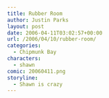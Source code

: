 ```yaml
---
title: Rubber Room
author: Justin Parks
layout: post
date: 2006-04-11T03:02:57+00:00
url: /2006/04/10/rubber-room/
categories:
  - Chipmunk Bay
characters:
  - shawn
comic: 20060411.png 
storyline:
  - Shawn is crazy
---
```

